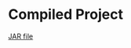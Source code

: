 # Compiled Project
[JAR file](https://github.com/CzinkeM/Cybersecurity/tree/master/IBIZA/build/libs/RSA-1.0-SNAPSHOT.jar)
